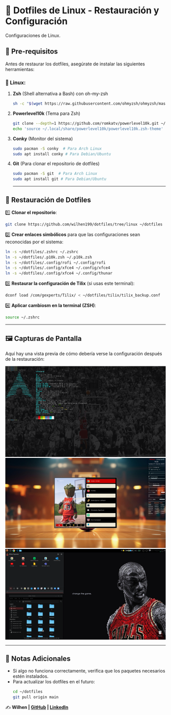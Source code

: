 # 🚀 Dotfiles de Linux - Restauración y Configuración

Configuraciones de Linux.

## 📌 Pre-requisitos

Antes de restaurar los dotfiles, asegúrate de instalar las siguientes herramientas:

### 🐧 Linux:
1. **Zsh** (Shell alternativa a Bash) con oh-my-zsh
   ```sh
   sh -c "$(wget https://raw.githubusercontent.com/ohmyzsh/ohmyzsh/master/tools/install.sh -O -)"
   ```
2. **Powerlevel10k** (Tema para Zsh)
   ```sh
   git clone --depth=1 https://github.com/romkatv/powerlevel10k.git ~/.local/share/powerlevel10k
   echo 'source ~/.local/share/powerlevel10k/powerlevel10k.zsh-theme' >> ~/.zshrc
   ```
3. **Conky** (Monitor del sistema)
   ```sh
   sudo pacman -S conky  # Para Arch Linux
   sudo apt install conky # Para Debian/Ubuntu
   ```
4. **Git** (Para clonar el repositorio de dotfiles)
   ```sh
   sudo pacman -S git  # Para Arch Linux
   sudo apt install git # Para Debian/Ubuntu
   ```
   ---
      
## 📂 Restauración de Dotfiles

1️⃣ **Clonar el repositorio**:
```sh
git clone https://github.com/wilhen199/dotfiles/tree/linux ~/dotfiles
```

2️⃣ **Crear enlaces simbólicos** para que las configuraciones sean reconocidas por el sistema:
```sh
ln -s ~/dotfiles/.zshrc ~/.zshrc
ln -s ~/dotfiles/.p10k.zsh ~/.p10k.zsh
ln -s ~/dotfiles/.config/rofi ~/.config/rofi
ln -s ~/dotfiles/.config/xfce4 ~/.config/xfce4
ln -s ~/dotfiles/.config/xfce4 ~/.config/thunar
```

3️⃣ **Restaurar la configuración de Tilix** (si usas este terminal):
```sh
dconf load /com/gexperts/Tilix/ < ~/dotfiles/tilix/tilix_backup.conf
```

4️⃣ **Aplicar cambiosm en la terminal (ZSH)**:
```sh
source ~/.zshrc
```
---

## 🖼 Capturas de Pantalla

Aquí hay una vista previa de cómo debería verse la configuración después de la restauración:

![Terminal con Powerlevel10k](img/Extendida.png)
![Configuración de Rofi y Conky](img/rofi.png)
![Escritorio con XFCE](img/Principal.png)


---

## 📢 Notas Adicionales
- Si algo no funciona correctamente, verifica que los paquetes necesarios estén instalados.
- Para actualizar los dotfiles en el futuro:
  ```sh
  cd ~/dotfiles
  git pull origin main
  ```
✍️ **Wilhen | [GitHub](https://github.com/wilhen199) | [LinkedIn](https://www.linkedin.com/in/wilhen-figueredo/)**
